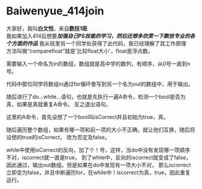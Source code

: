 # Baiwenyue_414join
大家好，我叫**白文悦**，来自**数技1班**  
我如果加入414后想要***加强自己PS技能的学习，然后还想多欣赏一下数技专业的各个方面的作品***
我从班里另一个同学处获得了此代码，我已经理解了其工作原理  
方法叫做“comparefloat”就是'比较float大小'，float是浮点数。

需要输入一个命名为in的数组，数组就是高中学的数列，有顺序，从0号一直到n号。

代码中那位同学将数组in通过for循环誊写到另一个名为out的数组中，用于输出。

随后进行了do...while...语句，也就是先执行一遍A命令，检测一个bool是否为真，如果是真就重复A命令。
反之退出语句。

这里的A命令，首先设想了一个bool叫isCorrect并且初始为true，真。

随后遍历整个数组，如果有哪一项和前一项的大小不正确，就让他们互换，随后将设想的true的isCorrect，
改为否定及false。

while中使用isCorrect的反向，加了个！号，这样，当do中没有发现哪一项顺序不对，iscorrect就一直是true，
到了while中，反向的iscorrect就变成了false，因此通过，输出out数组。但是如果在do中发现有一项大小不对，
那么iscorrect立即变为false，并且中断遍历for，在while中！iscorrect为真，true，因此重复运行。
